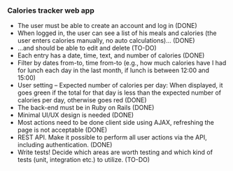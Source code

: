### Calories tracker web app
* The user must be able to create an account and log in (DONE)
* When logged in, the user can see a list of his meals and calories (the user enters calories manually, no auto calculations)... (DONE)
* ...and should be able to edit and delete (TO-DO)
* Each entry has a date, time, text, and number of calories (DONE)
* Filter by dates from-to, time from-to (e.g., how much calories have I had for lunch each day in the last month, if lunch is between 12:00 and 15:00)
* User setting – Expected number of calories per day: When displayed, it goes green if the total for that day is less than the expected number of calories per day, otherwise goes red (DONE)
* The back-end must be in Ruby on Rails (DONE)
* Minimal UI/UX design is needed (DONE)
* Most actions need to be done client side using AJAX, refreshing the page is not acceptable (DONE)
* REST API. Make it possible to perform all user actions via the API, including authentication. (DONE)
* Write tests! Decide which areas are worth testing and which kind of tests (unit, integration etc.) to utilize. (TO-DO)
